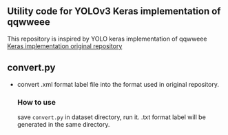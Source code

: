 ## Utility code for YOLOv3 Keras implementation of qqwweee
This repository is inspired by YOLO keras implementation of qqwweee  
[Keras implementation original repository](https://github.com/qqwweee/keras-yolo3)  

## convert.py  
- convert .xml format label file into the format used in original repository.
  ### How to use
  save `convert.py` in dataset directory, run it.
  .txt format label will be generated in the same directory. 
